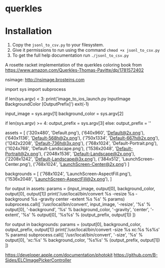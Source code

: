 # querkles


# Installation

1. Copy the `jsonl_to_csv.py` to your filesystem.
2. Give it permissions to run using the command `chmod +x jsonl_to_csv.py`
3. To get the full help documentation run `./jsonl_to_csv.py`



A rosette racket implementation of the querkles coloring book from https://www.amazon.com/Querkles-Thomas-Pavitte/dp/1781572402

nsimage: http://nsimage.brosteins.com

import sys
import subprocess

if len(sys.argv) < 3:
    print('image_to_ios_launch.py InputImage BackgroundColor [OutputPrefix]')
    exit(-1)

input_image = sys.argv[1]
background_color = sys.argv[2]

if len(sys.argv) >= 4:
    output_prefix = sys.argv[3]
else:
    output_prefix = ''


assets = [
    ('320x480', 'Default.png'),
    ('640x960', 'Default@2x.png'),
    ('640x1136', 'Default-568h@2x.png'),
    ('750x1334', 'Default-667h@2x.png'),
    ('1242x2208', 'Default-736h@3x.png'),
    ('768x1024', 'Default-Portrait.png'),
    ('1024x768', 'Default-Landscape.png'),
    ('1536x2048', 'Default-Portrait@2x.png'),
    ('2048x1536', 'Default-Landscape@2x.png'),
    ('2208x1242', 'Default-Landscape@3x.png'),
    ('384x512', 'LaunchScreen-Center.png'),
    ('768x1024', 'LaunchScreen-Center@2x.png')
]


backgrounds = [
    ('768x1024', 'LaunchScreen-AspectFill.png'),
    ('1536x2048', 'LaunchScreen-AspectFill@2x.png'),
]


for output in assets:
    params = (input_image, output[0], background_color, output[0], output[1])
    print('/usr/local/bin/convert %s -resize %s -background %s -gravity center -extent %s %s' % params)
    subprocess.call([
        '/usr/local/bin/convert',
        input_image,
        '-resize',
        '%s' % output[0],
        '-background',
        '%s' % background_color,
        '-gravity',
        'center',
        '-extent',
        '%s' % output[0],
        '%s%s' % (output_prefix, output[1])
    ])


for output in backgrounds:
    params = (output[0], background_color, output_prefix, output[1])
    print('/usr/local/bin/convert -size %s xc:%s %s%s' % params)
    subprocess.call([
        '/usr/local/bin/convert',
        '-size',
        '%s' % output[0],
        'xc:%s' % background_color,
        '%s%s' % (output_prefix, output[1])
    ])









https://developer.apple.com/documentation/photokit
https://github.com/B-Sides/ELCImagePickerController
